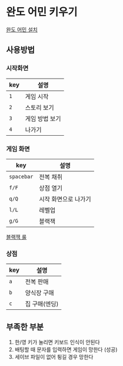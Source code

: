 # 완도 어민 키우기

[완도 어민 설치](https://github.com/chanwoo00106/Raising_Wando_Fishermen/raw/master/Release/Wando.exe)

## 사용방법

### 시작화면

key|설명
--|--
`1`|게임 시작
`2`|스토리 보기
`3`|게임 방법 보기
`4`|나가기

### 게임 화면

key|설명
--|--
`spacebar`|전복 채취
`f/F`|상점 열기
`q/Q`|시작 화면으로 나가기
`l/L`|레벨업
`g/G`|블랙잭

[블랙잭 룰](https://m.blog.naver.com/jajuye123/221352238101)

### 상점

key|설명
--|--
`a`|전복 판매
`b`|양식장 구매
`c`|집 구매(엔딩)


## 부족한 부분

1. 한/영 키가 눌리면 키보드 인식이 안된다
2. 배팅할 때 문자를 입력하면 게임이 망한다 (성공)
3. 세이브 파일이 없어 튕길 경우 망한다
